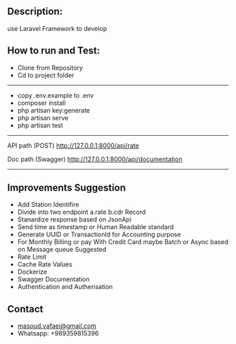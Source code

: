 ## Description:
use Laravel Framework to develop

## How to run and Test:
- Clone from Repository
- Cd to project folder
----------------
- copy .env.example to .env
- composer install
- php artisan key:generate
- php artisan serve
- php artisan test
-----------------

API path (POST) http://127.0.0.1:8000/api/rate

Doc path (Swagger) http://127.0.0.1:8000/api/documentation

----------------

## Improvements Suggestion
- Add Station Identifire
- Divide into two endpoint a.rate b.cdr Record
- Stanardize response based on JsonApi
- Send time as timestamp or Human Readable standard
- Generate UUID or TransactionId for Accounting purpose
- For Monthly Billing or pay With Credit Card maybe Batch or Async based on Message queue Suggested
- Rate Limit
- Cache Rate Values
- Dockerize
- Swagger Documentation
- Authentication and Autherisation

## Contact
* masoud.vafaei@gmail.com
* Whatsapp: +989359815396
